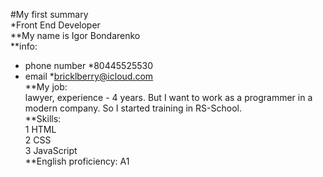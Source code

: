 #My first summary  
*Front End Developer  
**My name is Igor Bondarenko  
**info:   
- phone number *80445525530  
- email *bricklberry@icloud.com  
**My job:  
lawyer, experience - 4 years. But I want to work as a programmer in a modern company. So I started training in RS-School.  
**Skills:  
1 HTML  
2 CSS  
3 JavaScript  
**English proficiency: A1  




